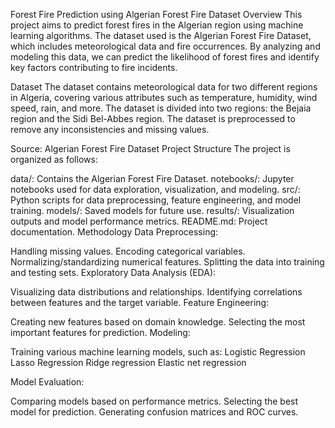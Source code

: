 Forest Fire Prediction using Algerian Forest Fire Dataset
Overview
This project aims to predict forest fires in the Algerian region using machine learning algorithms. The dataset used is the Algerian Forest Fire Dataset, which includes meteorological data and fire occurrences. By analyzing and modeling this data, we can predict the likelihood of forest fires and identify key factors contributing to fire incidents.

Dataset
The dataset contains meteorological data for two different regions in Algeria, covering various attributes such as temperature, humidity, wind speed, rain, and more. The dataset is divided into two regions: the Bejaia region and the Sidi Bel-Abbes region. The dataset is preprocessed to remove any inconsistencies and missing values.

Source: Algerian Forest Fire Dataset
Project Structure
The project is organized as follows:

data/: Contains the Algerian Forest Fire Dataset.
notebooks/: Jupyter notebooks used for data exploration, visualization, and modeling.
src/: Python scripts for data preprocessing, feature engineering, and model training.
models/: Saved models for future use.
results/: Visualization outputs and model performance metrics.
README.md: Project documentation.
Methodology
Data Preprocessing:

Handling missing values.
Encoding categorical variables.
Normalizing/standardizing numerical features.
Splitting the data into training and testing sets.
Exploratory Data Analysis (EDA):

Visualizing data distributions and relationships.
Identifying correlations between features and the target variable.
Feature Engineering:

Creating new features based on domain knowledge.
Selecting the most important features for prediction.
Modeling:

Training various machine learning models, such as:
Logistic Regression
Lasso Regression
Ridge regression
Elastic net regression

Model Evaluation:

Comparing models based on performance metrics.
Selecting the best model for prediction.
Generating confusion matrices and ROC curves.
